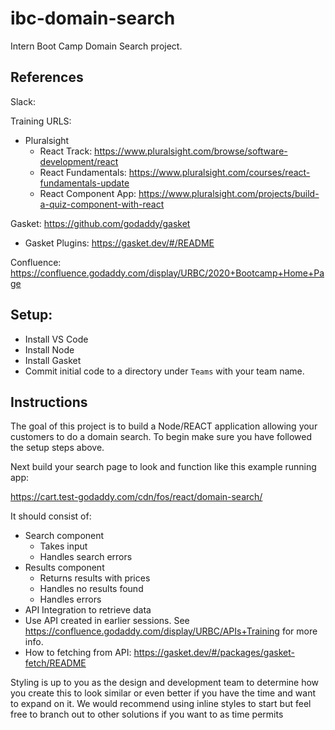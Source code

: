 # ibc-domain-search
Intern Boot Camp Domain Search project. 

## References

Slack: 

Training URLS: 
- Pluralsight
  - React Track: https://www.pluralsight.com/browse/software-development/react
  - React Fundamentals: https://www.pluralsight.com/courses/react-fundamentals-update
  - React Component App: https://www.pluralsight.com/projects/build-a-quiz-component-with-react

Gasket: https://github.com/godaddy/gasket
- Gasket Plugins:  https://gasket.dev/#/README

Confluence: https://confluence.godaddy.com/display/URBC/2020+Bootcamp+Home+Page



## Setup: 
- Install VS Code
- Install Node
- Install Gasket
- Commit initial code to a directory under `Teams` with your team name.

## Instructions
The goal of this project is to build a Node/REACT application allowing your customers to do a domain search. To begin make sure you have followed the setup steps above.

Next build your search page to look and function like this example running app:

https://cart.test-godaddy.com/cdn/fos/react/domain-search/

It should consist of:
- Search component
  - Takes input
  - Handles search errors
- Results component
  - Returns results with prices 
  - Handles no results found
  - Handles errors
- API Integration to retrieve data
 - Use API created in earlier sessions. See https://confluence.godaddy.com/display/URBC/APIs+Training for more info.
 - How to fetching from API: https://gasket.dev/#/packages/gasket-fetch/README
 

Styling is up to you as the design and development team to determine how you create this to look similar or even better if you have the time and want to expand on it. We would recommend using inline styles to start but feel free to branch out to other solutions if you want to as time permits 







